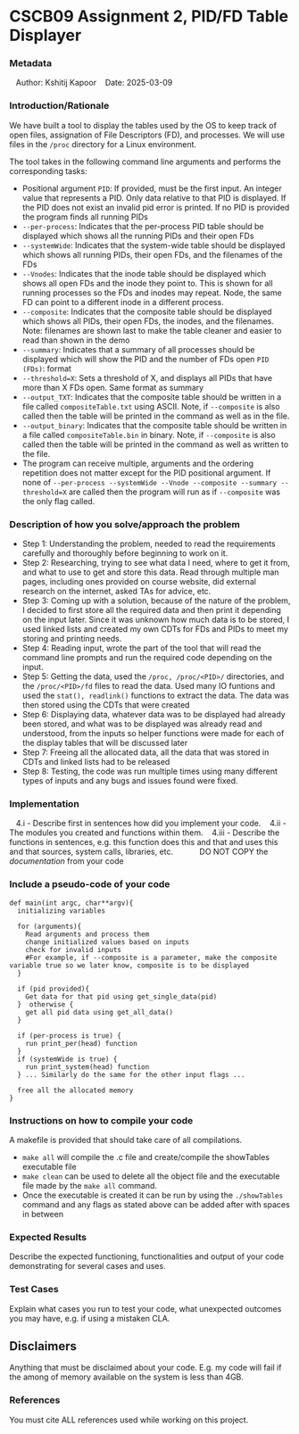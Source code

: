 # CSCB09 Assignment 2, PID/FD Table Displayer

### Metadata
   Author: Kshitij Kapoor
   Date: 2025-03-09


### Introduction/Rationale
We have built a tool to display the tables used by the OS to keep track of open files, assignation of File Descriptors (FD), and processes. We will use files in the ```/proc``` directory for a Linux environment.

The tool takes in the following command line arguments and performs the corresponding tasks:

- Positional argument ``` PID ```: If provided, must be the first input. An integer value that represents a PID. Only data relative to that PID is displayed. If the PID does not exist an invalid pid error is printed. If no PID is provided the program finds all running PIDs
- ``` --per-process ```: Indicates that the per-process PID table should be displayed which shows all the running PIDs and their open FDs
- ``` --systemWide ```: Indicates that the system-wide table should be displayed which shows all running PIDs, their open FDs, and the filenames of the FDs 
- ``` --Vnodes ```: Indicates that the inode table should be displayed which shows all open FDs and the inode they point to. This is shown for all running processes so the FDs and inodes may repeat. Node, the same FD can point to a different inode in a different process. 
- ``` --composite ```: Indicates that the composite table should be displayed which shows all PIDs, their open FDs, the inodes, and the filenames. Note: filenames are shown last to make the table cleaner and easier to read than shown in the demo 
- ``` --summary ```: Indicates that a summary of all processes should be displayed which will show the PID and the number of FDs open ``` PID (FDs) ```: format 
- ``` --threshold=X ```: Sets a threshold of X, and displays all PIDs that have more than X FDs open. Same format as summary
- ``` --output_TXT ```: Indicates that the composite table should be written in a file called ``` compositeTable.txt ``` using ASCII. Note, if ``` --composite ``` is also called then the table will be printed in the command as well as in the file. 
- ``` --output_binary ```: Indicates that the composite table should be written in a file called ``` compositeTable.bin ``` in binary. Note, if ``` --composite ``` is also called then the table will be printed in the command as well as written to the file. 
- The program can receive multiple, arguments and the ordering repetition does not matter except for the PID positional argument. If none of ``` --per-process --systemWide --Vnode --composite --summary --threshold=X ``` are called then the program will run as if ``` --composite ``` was the only flag called.

### Description of how you solve/approach the problem
- Step 1: Understanding the problem, needed to read the requirements carefully and thoroughly before beginning to work on it.
- Step 2: Researching, trying to see what data I need, where to get it from, and what to use to get and store this data. Read through multiple man pages, including ones provided on course website, did external research on the internet, asked TAs for advice, etc.
- Step 3: Coming up with a solution, because of the nature of the problem, I decided to first store all the required data and then print it depending on the input later. Since it was unknown how much data is to be stored, I used linked lists and created my own CDTs for FDs and PIDs to meet my storing and printing needs.
- Step 4: Reading input, wrote the part of the tool that will read the command line prompts and run the required code depending on the input.
- Step 5: Getting the data, used the ``` /proc, /proc/<PID>/ ``` directories, and the ``` /proc/<PID>/fd ``` files to read the data. Used many IO funtions and used the ``` stat(), readlink() ``` functions to extract the data. The data was then stored using the CDTs that were created
- Step 6: Displaying data, whatever data was to be displayed had already been stored, and what was to be displayed was already read and understood, from the inputs so helper functions were made for each of the display tables that will be discussed later
- Step 7: Freeing all the allocated data, all the data that was stored in CDTs and linked lists had to be released
- Step 8: Testing, the code was run multiple times using many different types of inputs and any bugs and issues found were fixed.

### Implementation
   4.i - Describe first in sentences how did you implement your code.
   4.ii - The modules you created and functions within them.
   4.iii - Describe the functions in sentences, e.g. this function does this and that and uses this and that sources, system calls, libraries, etc.
           DO NOT COPY the *documentation* from your code


### Include a pseudo-code of your code
```
def main(int argc, char**argv){
  initializing variables
  
  for (arguments){
    Read arguments and process them
    change initialized values based on inputs
    check for invalid inputs
    #For example, if --composite is a parameter, make the composite variable true so we later know, composite is to be displayed
  }

  if (pid provided){
    Get data for that pid using get_single_data(pid)
  }  otherwise {
    get all pid data using get_all_data()
  }

  if (per-process is true) {
    run print_per(head) function
  } 
  if (systemWide is true) {
    run print_system(head) function
  } ... Similarly do the same for the other input flags ...

  free all the allocated memory
}
```
    
### Instructions on how to compile your code
A makefile is provided that should take care of all compilations.
- ``` make all ``` will compile the .c file and create/compile the showTables executable file
- ``` make clean ``` can be used to delete all the object file and the executable file made by the ``` make all ``` command.
- Once the executable is created it can be run by using the ``` ./showTables ``` command and any flags as stated above can be added after with spaces in between 


### Expected Results
Describe the expected functioning, functionalities and output of your code demonstrating for several cases and uses.



### Test Cases
Explain what cases you run to test your code, what unexpected outcomes you may have, e.g. if using a mistaken CLA.



## Disclaimers
Anything that must be disclaimed about your code.
E.g. my code will fail if the among of memory available on the system is less than 4GB.



### References
You must cite ALL references used while working on this project.
